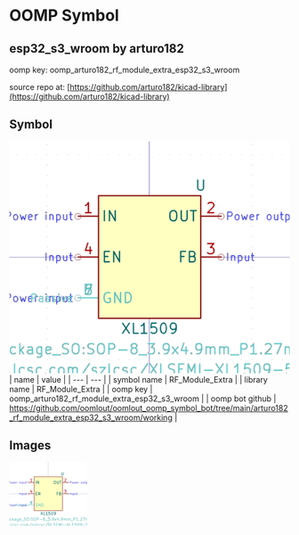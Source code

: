 # OOMP Symbol  
## esp32_s3_wroom  by arturo182  
  
oomp key: oomp_arturo182_rf_module_extra_esp32_s3_wroom  
  
source repo at: [https://github.com/arturo182/kicad-library](https://github.com/arturo182/kicad-library)  
## Symbol  
  
[![working.png](working_600.png)](working.png)  
| name | value | 
| --- | --- | 
| symbol name | RF_Module_Extra | 
| library name | RF_Module_Extra | 
| oomp key | oomp_arturo182_rf_module_extra_esp32_s3_wroom | 
| oomp bot github | https://github.com/oomlout/oomlout_oomp_symbol_bot/tree/main/arturo182_rf_module_extra_esp32_s3_wroom/working | 
## Images  
  
[![working.png](working_140.png)](working.png)  
